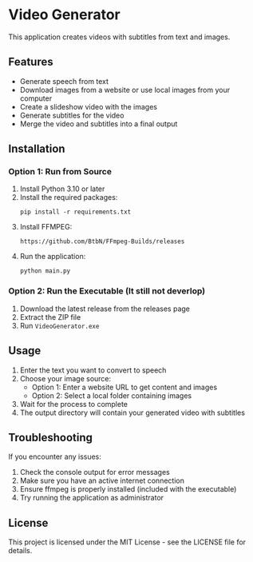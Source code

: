 # Video Generator

This application creates videos with subtitles from text and images.

## Features

- Generate speech from text
- Download images from a website or use local images from your computer
- Create a slideshow video with the images
- Generate subtitles for the video
- Merge the video and subtitles into a final output

## Installation

### Option 1: Run from Source

1. Install Python 3.10 or later
2. Install the required packages:
   ```
   pip install -r requirements.txt
   ```
3. Install  FFMPEG:
   ```
   https://github.com/BtbN/FFmpeg-Builds/releases
   ```
4. Run the application:
   ```
   python main.py
   ```

### Option 2: Run the Executable (It still not deverlop)

1. Download the latest release from the releases page
2. Extract the ZIP file
3. Run `VideoGenerator.exe`

## Usage

1. Enter the text you want to convert to speech
2. Choose your image source:
   - Option 1: Enter a website URL to get content and images
   - Option 2: Select a local folder containing images
3. Wait for the process to complete
4. The output directory will contain your generated video with subtitles

## Troubleshooting

If you encounter any issues:

1. Check the console output for error messages
2. Make sure you have an active internet connection
3. Ensure ffmpeg is properly installed (included with the executable)
4. Try running the application as administrator

## License

This project is licensed under the MIT License - see the LICENSE file for details.
